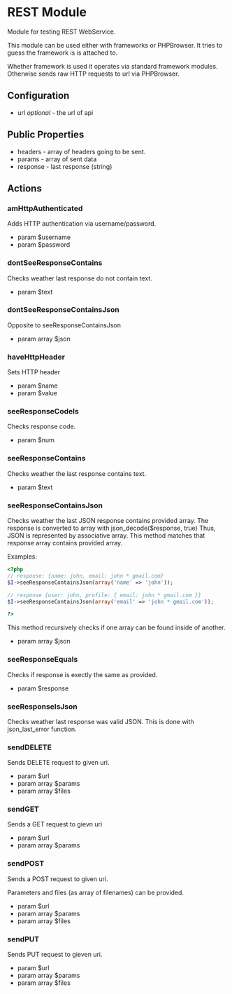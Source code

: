 # REST Module

Module for testing REST WebService.

This module can be used either with frameworks or PHPBrowser.
It tries to guess the framework is is attached to.

Whether framework is used it operates via standard framework modules.
Otherwise sends raw HTTP requests to url via PHPBrowser.

## Configuration

* url *optional* - the url of api

## Public Properties

* headers - array of headers going to be sent.
* params - array of sent data
* response - last response (string)



## Actions


### amHttpAuthenticated


Adds HTTP authentication via username/password.

 * param $username
 * param $password


### dontSeeResponseContains


Checks weather last response do not contain text.

 * param $text


### dontSeeResponseContainsJson


Opposite to seeResponseContainsJson

 * param array $json


### haveHttpHeader


Sets HTTP header

 * param $name
 * param $value


### seeResponseCodeIs


Checks response code.

 * param $num


### seeResponseContains


Checks weather the last response contains text.

 * param $text


### seeResponseContainsJson


Checks weather the last JSON response contains provided array.
The response is converted to array with json_decode($response, true)
Thus, JSON is represented by associative array.
This method matches that response array contains provided array.

Examples:

``` php
<?php
// response: {name: john, email: john * gmail.com}
$I->seeResponseContainsJson(array('name' => 'john'));

// response {user: john, profile: { email: john * gmail.com }}
$I->seeResponseContainsJson(array('email' => 'john * gmail.com'));

?>
```

This method recursively checks if one array can be found inside of another.

 * param array $json


### seeResponseEquals


Checks if response is exectly the same as provided.

 * param $response


### seeResponseIsJson


Checks weather last response was valid JSON.
This is done with json_last_error function.



### sendDELETE


Sends DELETE request to given uri.

 * param $url
 * param array $params
 * param array $files


### sendGET


Sends a GET request to gievn uri

 * param $url
 * param array $params


### sendPOST


Sends a POST request to given uri.

Parameters and files (as array of filenames) can be provided.

 * param $url
 * param array $params
 * param array $files


### sendPUT


Sends PUT request to gieven uri.

 * param $url
 * param array $params
 * param array $files
